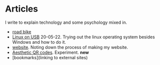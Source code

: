 # Articles
I write to explain technology and some psychology mixed in.

-  [road bike](roadbike)
- [Linux on USB](linux_on_usb) 20-05-22. Trying out the linux operating system besides Windows and how to do it.
- [website](website.md). Noting down the process of making my website. 
- [Aesthetic QR codes](aesthetic_qr). Experiment. **new**
- [bookmarks](linking to external sites)
